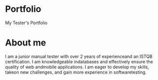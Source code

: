 # Portfolio
My Tester's Portfolio
# About me 
I am a junior manual tester with over 2 years of experienceand an ISTQB certification. I am knowledgeable indatabases and effectively ensure the quality of web andmobile applications. I am eager to develop my skills, takeon new challenges, and gain more experience in softwaretesting.
